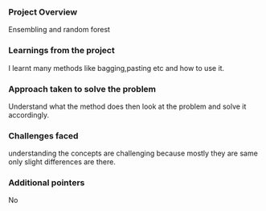 ### Project Overview

 Ensembling and random forest


### Learnings from the project

 I learnt many methods like bagging,pasting etc and how to use it.


### Approach taken to solve the problem

 Understand what the method does then look at the problem and solve it accordingly.


### Challenges faced

 understanding the concepts are challenging because mostly they are same only slight differences are there.


### Additional pointers

 No


